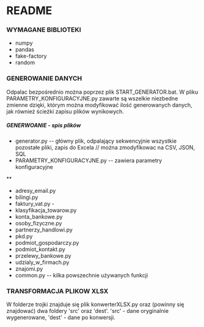 # README #

### WYMAGANE BIBLIOTEKI ###

* numpy
* pandas
* fake-factory
* random


### GENEROWANIE DANYCH ###

Odpalac bezpośrednio można poprzez plik START_GENERATOR.bat.
W pliku PARAMETRY_KONFIGURACYJNE.py zawarte są wszelkie niezbedne zmienne dzięki,
którym można modyfikować ilość generowanych danych, jak również ścieżki zapisu
plików wynikowych.



##### GENERWOANIE - spis plików #####

* generator.py -- główny plik, odpalający sekwencyjnie wszystkie pozostałe pliki, zapis do Excela // można zmodyfikowac na CSV, JSON, SQL
* PARAMETRY_KONFIGURACYJNE.py -- zawiera parametry konfiguracyjne

**
* adresy_email.py
* bilingi.py
* faktury_vat.py - 
* klasyfikacja_towarow.py
* konta_bankowe.py
* osoby_fizyczne.py
* partnerzy_handlowi.py
* pkd.py
* podmiot_gospodarczy.py
* podmiot_kontakt.py
* przelewy_bankowe.py
* udzialy_w_firmach.py
* znajomi.py
* common.py -- kilka powszechnie używanych funkcji


### TRANSFORMACJA PLIKOW XLSX ###

W folderze trojki znajduje się plik konwerterXLSX.py oraz (powinny się znajdować) dwa foldery 'src' oraz 'dest'.
'src' - dane oryginalnie wygenerowane, 'dest' - dane po konwersji.
